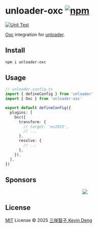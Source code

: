 # unloader-oxc [![npm](https://img.shields.io/npm/v/unloader-oxc.svg)](https://npmjs.com/package/unloader-oxc)

[![Unit Test](https://github.com/sxzz/unloader-oxc/actions/workflows/unit-test.yml/badge.svg)](https://github.com/sxzz/unloader-oxc/actions/workflows/unit-test.yml)

[Oxc](https://oxc.rs/) integration for [unloader](https://github.com/sxzz/unloader).

## Install

```bash
npm i unloader-oxc
```

## Usage

```ts
// unloader.config.ts
import { defineConfig } from 'unloader'
import { Oxc } from 'unloader-oxc'

export default defineConfig({
  plugins: [
    Oxc({
      transform: {
        // target: 'es2015',
        // ...
      },
      resolve: {
        // ...
      },
    }),
  ],
})
```

## Sponsors

<p align="center">
  <a href="https://cdn.jsdelivr.net/gh/sxzz/sponsors/sponsors.svg">
    <img src='https://cdn.jsdelivr.net/gh/sxzz/sponsors/sponsors.svg'/>
  </a>
</p>

## License

[MIT](./LICENSE) License © 2025 [三咲智子 Kevin Deng](https://github.com/sxzz)
